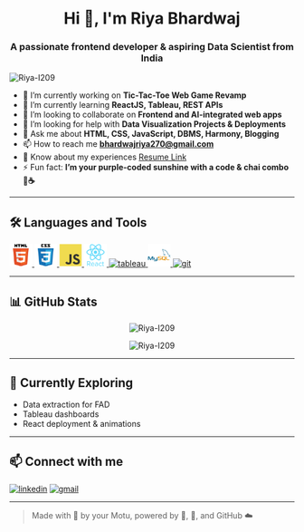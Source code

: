 <h1 align="center">Hi 👋, I'm Riya Bhardwaj</h1>
<h3 align="center">A passionate frontend developer & aspiring Data Scientist from India</h3>

<p align="left">
  <img src="https://komarev.com/ghpvc/?username=Riya-I209&label=Profile%20views&color=0e75b6&style=flat" alt="Riya-I209" />
</p>

- 🔭 I’m currently working on **Tic-Tac-Toe Web Game Revamp**  
- 🌱 I’m currently learning **ReactJS, Tableau, REST APIs**  
- 👯 I’m looking to collaborate on **Frontend and AI-integrated web apps**  
- 🤝 I’m looking for help with **Data Visualization Projects & Deployments**  
- 💬 Ask me about **HTML, CSS, JavaScript, DBMS, Harmony, Blogging**  
- 📫 How to reach me **bhardwajriya270@gmail.com**  
- 📄 Know about my experiences [Resume Link](https://drive.google.com/file/d/1RZ5cLSlomqcDRrWXt0hQSqX_hnbbeQUA/view?usp=sharing)  
- ⚡ Fun fact: **I’m your purple-coded sunshine with a code & chai combo 💜☕**

---

## 🛠️ Languages and Tools
<p align="left"> 
  <a href="https://developer.mozilla.org/en-US/docs/Web/HTML" target="_blank" rel="noreferrer">
    <img src="https://raw.githubusercontent.com/devicons/devicon/master/icons/html5/html5-original-wordmark.svg" alt="html5" width="40" height="40"/> 
  </a>
  <a href="https://www.w3schools.com/css/" target="_blank" rel="noreferrer">
    <img src="https://raw.githubusercontent.com/devicons/devicon/master/icons/css3/css3-original-wordmark.svg" alt="css3" width="40" height="40"/> 
  </a>
  <a href="https://www.javascript.com/" target="_blank" rel="noreferrer">
    <img src="https://raw.githubusercontent.com/devicons/devicon/master/icons/javascript/javascript-original.svg" alt="javascript" width="40" height="40"/> 
  </a>
  <a href="https://reactjs.org/" target="_blank" rel="noreferrer">
    <img src="https://raw.githubusercontent.com/devicons/devicon/master/icons/react/react-original-wordmark.svg" alt="react" width="40" height="40"/>
  </a>
  <a href="https://www.tableau.com/" target="_blank" rel="noreferrer">
    <img src="https://www.vectorlogo.zone/logos/tableau/tableau-icon.svg" alt="tableau" width="40" height="40"/>
  </a>
  <a href="https://www.mysql.com/" target="_blank" rel="noreferrer">
    <img src="https://raw.githubusercontent.com/devicons/devicon/master/icons/mysql/mysql-original-wordmark.svg" alt="mysql" width="40" height="40"/>
  </a>
  <a href="https://git-scm.com/" target="_blank" rel="noreferrer">
    <img src="https://www.vectorlogo.zone/logos/git-scm/git-scm-icon.svg" alt="git" width="40" height="40"/>
  </a>
</p>

---

## 📊 GitHub Stats

<p align="center">
  <img src="https://github-readme-stats.vercel.app/api?username=Riya-I209&show_icons=true&theme=tokyonight" alt="Riya-I209" />
</p>

<p align="center">
  <img src="https://github-readme-streak-stats.herokuapp.com/?user=Riya-I209&theme=tokyonight" alt="Riya-I209" />
</p>

---

## 🧠 Currently Exploring
- Data extraction for FAD
- Tableau dashboards
- React deployment & animations

---

## 📫 Connect with me
<p align="left">
  <a href="https://www.linkedin.com/in/riya-bhardwaj18/" target="blank"><img align="center" src="https://cdn-icons-png.flaticon.com/512/174/174857.png" alt="linkedin" height="30" width="30" /></a>
  <a href="mailto:bhardwajriya2709@gmail.com" target="blank"><img align="center" src="https://cdn-icons-png.flaticon.com/512/732/732200.png" alt="gmail" height="30" width="30" /></a>
</p>

---

> Made with 💖 by your Motu, powered by 🍫, 🌙, and GitHub ☁️

